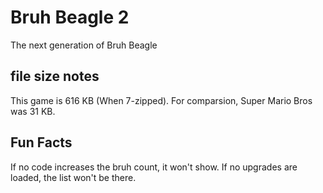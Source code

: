 # Bruh Beagle 2

The next generation of Bruh Beagle

## file size notes

This game is 616 KB (When 7-zipped).
For comparsion, Super Mario Bros was 31 KB.

## Fun Facts

If no code increases the bruh count, it won't show.
If no upgrades are loaded, the list won't be there.
